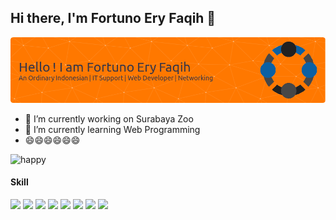 ## Hi there, I'm Fortuno Ery Faqih 👋

![Fortuno Ery Faqih](github-header-image.png)

<!--
**fortunofaqih/fortunofaqih** is a ✨ _special_ ✨ repository because its `README.md` (this file) appears on your GitHub profile.

Here are some ideas to get you started:

- 🔭 I’m currently working on ...
- 🌱 I’m currently learning ...
- 👯 I’m looking to collaborate on ...
- 🤔 I’m looking for help with ...
- 💬 Ask me about ...
- 📫 How to reach me: ...
- 😄 Pronouns: ...
- ⚡ Fun fact: ...
-->
- 🔭 I’m currently working on Surabaya Zoo
- 🌱 I’m currently learning Web Programming
- 😄😄😄😄😄😄

![happy](https://media.giphy.com/media/v1.Y2lkPTc5MGI3NjExcHU2MDNneG44bHptcXU2dmQ5NWdpcjByb2I1cGRxOGI5OHg3dTJzciZlcD12MV9naWZzX3RyZW5kaW5nJmN0PWc/Z21HJj2kz9uBG/giphy.gif)

#### Skill
<img src="https://img.shields.io/badge/HTML5-E34F26?style=for-the-badge&logo=html5&logoColor=white" />
<img src="https://img.shields.io/badge/CSS3-1572B6?style=for-the-badge&logo=css3&logoColor=white" />
<img src="https://img.shields.io/badge/JavaScript-323330?style=for-the-badge&logo=javascript&logoColor=F7DF1E" />
<img src="https://img.shields.io/badge/PHP-777BB4?style=for-the-badge&logo=php&logoColor=white" />
<img src="https://img.shields.io/badge/Linux-FCC624?style=for-the-badge&logo=linux&logoColor=black" />
<img src="https://img.shields.io/badge/Ubuntu-E95420?style=for-the-badge&logo=ubuntu&logoColor=white" />
<img src="https://img.shields.io/badge/Arduino-00979D?style=for-the-badge&logo=Arduino&logoColor=white" />
<img src="https://img.shields.io/badge/Python-FFD43B?style=for-the-badge&logo=python&logoColor=blue" />

